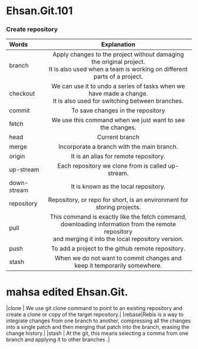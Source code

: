 # Ehsan.Git.101

### Create repository


| Words | Explanation  |
| :------------ |:---------------:|
| branch | Apply changes to the project without damaging the original project.<br> It is also used when a team is working on different parts of a project.|
| checkout| We can use it to undo a series of tasks when we have made a change. <br> It is also used for switching between branches.|
| commit | To save changes in the repository        |
| fetch | We use this command when we just want to see the changes.|
| head | Current branch       |
| merge | Incorporate a branch with the main branch.|
| origin | It is an alias for remote repository.|
| up-stream | Each repository we clone from is called up-stream.|
| down-stream  | It is known as the local repository. |
| repository |Repository, or repo for short, is an environment for storing projects.|
| pull | This command is exactly like the fetch command, downloading information from the remote repository<br> and merging it into the local repository version.|
| push | To add a project to the github remote repository.|
| stash | When we do not want to commit changes and keep it temporarily somewhere.|

# mahsa  edited Ehsan.Git.

|clone | We use git clone command to point to an existing repository and create a clone or copy of the target repository.|
|rebase|Rebis is a way to integrate changes from one branch to another, compressing all the changes into a single patch and then merging that patch into the branch, erasing the change history.|
|stash | At the git, this means selecting a comma from one branch and applying it to other branches .|
